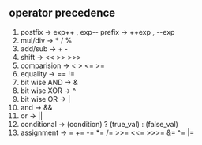 
## operator precedence
1. postfix           ->     exp++    ,    exp--
    prefix             ->   ++exp  ,    --exp
2.  mul/div          ->      *    /    %
3.  add/sub         ->     +   -
4. shift            ->         <<   >>   >>>
5. comparision   ->       <   >   <=    >=  
6. equality           ->    ==     !=
7. bit wise AND  -> &
8. bit wise XOR  -> ^
9. bit wise OR  -> |
10. and -> &&
11. or -> ||
12. conditional -> (condition) ? (true_val) : (false_val)
13. assignment -> =  +=  -= *= /= >>= <<= >>>= &= ^= |=




